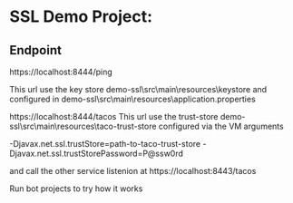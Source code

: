 # SSL Demo Project:

## Endpoint

https://localhost:8444/ping

This url use the key store  demo-ssl\src\main\resources\keystore and configured in demo-ssl\src\main\resources\application.properties

https://localhost:8444/tacos
This url use the trust-store demo-ssl\src\main\resources\taco-trust-store configured via the VM arguments 

-Djavax.net.ssl.trustStore=path-to-taco-trust-store
-Djavax.net.ssl.trustStorePassword=P@ssw0rd

and call the other service listenion at https://localhost:8443/tacos

Run bot projects to try how it works
